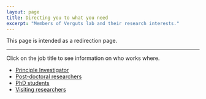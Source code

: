 ```yaml
---
layout: page
title: Directing you to what you need
excerpt: "Members of Verguts lab and their research interests."
---
```


This page is intended as a redirection page.   

---

Click on the job title to see information on who works where.
- [Principle Investigator](https://github.com/phuycke/phuycke.github.io/tree/master/about/principle_investigator/index.html)
- [Post-doctoral researchers](https://github.com/phuycke/phuycke.github.io/tree/master/about/post_docs/index.md)
- [PhD students](https://github.com/phuycke/phuycke.github.io/tree/master/about/phd/index.md)
- [Visiting researchers](https://github.com/phuycke/phuycke.github.io/tree/master/about/visiting/index.md)
